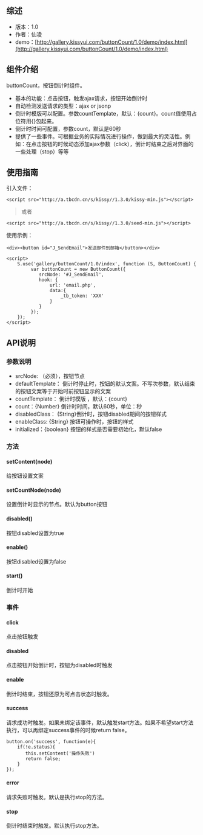## 综述

* 版本：1.0
* 作者：仙凌
* demo：[http://gallery.kissyui.com/buttonCount/1.0/demo/index.html](http://gallery.kissyui.com/buttonCount/1.0/demo/index.html)


## 组件介绍

buttonCount，按钮倒计时组件。

- 基本的功能：点击按钮，触发ajax请求，按钮开始倒计时
- 自动检测发送请求的类型：ajax or jsonp
- 倒计时模版可以配置。参数countTemplate，默认：{count}。count值使用占位符用{}包起来。
- 倒计时时间可配置，参数count，默认是60秒
- 提供了一些事件。可根据业务的实际情况进行操作，做到最大的灵活性。例如：在点击按钮的时候动态添加ajax参数（click），倒计时结束之后对界面的一些处理（stop）等等
## 使用指南

引入文件：

 	<script src="http://a.tbcdn.cn/s/kissy//1.3.0/kissy-min.js"></script>
>或者

	<script src="http://a.tbcdn.cn/s/kissy//1.3.0/seed-min.js"></script>

使用示例：
	
	<div><button id="J_SendEmail">发送邮件到邮箱</button></div>
		
	<script>
		S.use('gallery/buttonCount/1.0/index', function (S, ButtonCount) {
	         var buttonCount = new ButtonCount({
				srcNode: '#J_SendEmail',
				hook: {
	    			url: 'email.php',
	    			data:{
	    				_tb_token: 'XXX'
	    			}
	    		}
			 });
	    }); 
    </script>   

## API说明

### 参数说明

- srcNode: （必须），按钮节点
- defaultTemplate： 倒计时停止时，按钮的默认文案。不写次参数，默认结束的按钮文案等于开始时前按钮显示的文案
- countTemplate： 倒计时模版 ，默认：{count}
- count：{Number} 倒计时时间，默认60秒，单位：秒
- disabledClass： {String}倒计时，按钮disabled期间的按钮样式
- enableClass: {String} 按钮可操作时，按钮的样式
- initialized：{boolean} 按钮的样式是否需要初始化，默认false

### 方法

#### setContent(node)

给按钮设置文案

#### setCountNode(node)

设置倒计时显示的节点。默认为button按钮

#### disabled()

按钮disabled设置为true

#### enable()

按钮disabled设置为false

#### start()

倒计时开始

### 事件


#### click

点击按钮触发

#### disabled

点击按钮开始倒计时，按钮为disabled时触发

#### enable

倒计时结束，按钮还原为可点击状态时触发。

#### success

请求成功时触发。如果未绑定该事件，默认触发start方法。如果不希望start方法执行，可以再绑定success事件的时候return false。

	button.on('success', function(e){
		if(!e.status){
	       this.setContent('操作失败')
	       return false;
	    }
	});


#### error

请求失败时触发。默认是执行stop的方法。 

#### stop 

倒计时结束时触发。默认执行stop方法。














